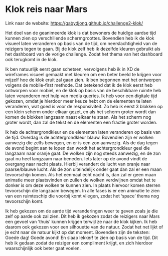 # Klok reis naar Mars

Link naar de website: https://gabydjong.github.io/challenge2-klok/

Het doel van de geanimeerde klok is dat bewoners de huidige aardse tijd kunnen zien op verschillende schermgroottes. Bovendien heb ik de klok visueel laten veranderen op basis van de tijd, om neerslachtigheid van de reizigers tegen te gaan. Bij de klok zelf heb ik dezelfde kleuren gebruikt als het dashboard van de vorige challenge. Zodat het thema van het dashboard ook terugkomt in de klok. 

Ik ben natuurlijk eerst gaan schetsen, vervolgens heb ik in XD de wireframes visueel gemaakt met kleuren om een beter beeld te krijgen voor mijzelf hoe de klok eruit zal gaan zien. Ik ben begonnen met het ontwerpen volgens de mobile-first methode. Dat betekend dat ik de klok eerst heb ontworpen voor mobiel, en de klok op basis van de beschikbare ruimte heb laten veranderen met hulp van media queries. Ik heb voor een digitale tijd gekozen, omdat je hierdoor meer keuze hebt om de elementen te laten veranderen, wat goed is voor de responsiviteit. Zo heb ik eerst 3 blokken op een klein scherm onder elkaar gezet, en als het scherm groter wordt dan komen de blokken langzaam naast elkaar te staan. Als het scherm nog groter wordt, dan zal de tekst en de elementen een fractie groter worden. 

Ik heb de achtergrondkleur en de elementen laten veranderen op basis van de tijd. Overdag is de achtergrondkleur blauw. Bovendien zijn er wolken aanwezig die zelfs bewegen, en er is een zon aanwezig.  Als de dag tegen de avond begint aan te lopen dan wordt het achtergrondkleur geel die langzaam naar oranje gaat. De wolken zijn nog steeds aanwezig, en de zon gaat nu heel langzaam naar beneden. Iets later op de avond vindt de overgang naar nacht plaats. Hierbij verandert de lucht van oranje naar paarse/blauwe lucht. Als de zon uiteindelijk onder gaat dan zal er een maan tevoorschijn komen. Als het eenmaal echt nacht is, dan zal er geen maan animatie meer plaatsvinden en zullen de wolken verdwijnen omdat het te donker is om deze wolken te kunnen zien. In plaats hiervoor komen sterren tevoorschijn die langzaam bewegen. In alle fases is er een animatie te zien van een ruimteschip die voorbij komt vliegen, zodat het ‘space’ thema nog tevoorschijn komt. 

Ik heb gekozen om de aarde tijd veranderingen weer te geven zoals je die zelf op aarde ook zal zien. Dit heb ik gekozen zodat de reizigers naar Mars een gevoel van ‘thuis’ kunnen krijgen terwijl ze naar de klok kijken. Ik heb daarom ook gekozen voor een silhouette van de natuur. Zodat het net lijkt of je echt naar de natuur kijkt op dat moment. Bovendien zijn de teksten: Goede dag! Goede avond! En slaap lekker! te zien op basis van de tijd. Dit heb ik gedaan zodat de reiziger een compliment krijgt, en zich hierdoor waarschijnlijk ook beter gaat voelen. 
